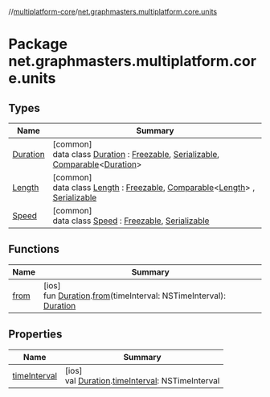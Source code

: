 //[multiplatform-core](../../index.md)/[net.graphmasters.multiplatform.core.units](index.md)

# Package net.graphmasters.multiplatform.core.units

## Types

| Name | Summary |
|---|---|
| [Duration](-duration/index.md) | [common]<br>data class [Duration](-duration/index.md) : [Freezable](../net.graphmasters.multiplatform.core/-freezable/index.md), [Serializable](../net.graphmasters.multiplatform.core/-serializable/index.md), [Comparable](https://kotlinlang.org/api/latest/jvm/stdlib/kotlin/-comparable/index.html)&lt;[Duration](-duration/index.md)&gt; |
| [Length](-length/index.md) | [common]<br>data class [Length](-length/index.md) : [Freezable](../net.graphmasters.multiplatform.core/-freezable/index.md), [Comparable](https://kotlinlang.org/api/latest/jvm/stdlib/kotlin/-comparable/index.html)&lt;[Length](-length/index.md)&gt; , [Serializable](../net.graphmasters.multiplatform.core/-serializable/index.md) |
| [Speed](-speed/index.md) | [common]<br>data class [Speed](-speed/index.md) : [Freezable](../net.graphmasters.multiplatform.core/-freezable/index.md), [Serializable](../net.graphmasters.multiplatform.core/-serializable/index.md) |

## Functions

| Name | Summary |
|---|---|
| [from](from.md) | [ios]<br>fun [Duration](-duration/index.md#294327114%2FExtensions%2F-183831061).[from](from.md)(timeInterval: NSTimeInterval): [Duration](-duration/index.md#294327114%2FExtensions%2F-183831061) |

## Properties

| Name | Summary |
|---|---|
| [timeInterval](time-interval.md) | [ios]<br>val [Duration](-duration/index.md#294327114%2FExtensions%2F-183831061).[timeInterval](time-interval.md): NSTimeInterval |

